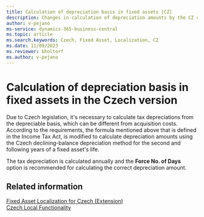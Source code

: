```yaml
---
title: Calculation of depreciation basis in fixed assets [CZ]
description: Changes in calculation of depreciation amounts by the CZ declining-balance depreciation method.
author: v-pejano
ms-service: dynamics-365-business-central
ms.topic: article
ms.search.keywords: Czech, Fixed Asset, Localization, CZ
ms.date: 11/09/2023
ms.reviewer: bholtorf
ms.author: v-pejano
---
```


# Calculation of depreciation basis in fixed assets in the Czech version

Due to Czech legislation, it's necessary to calculate tax depreciations from the depreciable basis, which can be different from acquisition costs. According to the requirements, the formula mentioned above that is defined in the Income Tax Act, is modified to calculate depreciation amounts using the Czech declining-balance depreciation method for the second and following years of a fixed asset's life.

The tax depreciation is calculated annually and the **Force No. of Days** option is recommended for calculating the correct depreciation amount.

## Related information

[Fixed Asset Localization for Czech (Extension)](ui-extensions-fixed-asset-localization-cz.md)  
[Czech Local Functionality](czech-local-functionality.md)  
